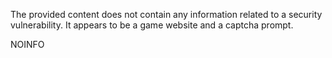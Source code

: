 The provided content does not contain any information related to a security vulnerability. It appears to be a game website and a captcha prompt.

NOINFO